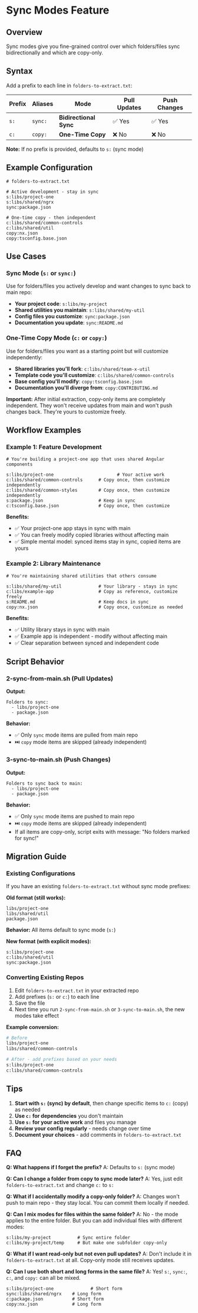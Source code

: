 # Sync Modes Feature

## Overview

Sync modes give you fine-grained control over which folders/files sync bidirectionally and which are copy-only.

## Syntax

Add a prefix to each line in `folders-to-extract.txt`:

| Prefix | Aliases | Mode                   | Pull Updates | Push Changes |
| ------ | ------- | ---------------------- | ------------ | ------------ |
| `s:`   | `sync:` | **Bidirectional Sync** | ✅ Yes       | ✅ Yes       |
| `c:`   | `copy:` | **One-Time Copy**      | ❌ No        | ❌ No        |

**Note:** If no prefix is provided, defaults to `s:` (sync mode)

## Example Configuration

```
# folders-to-extract.txt

# Active development - stay in sync
s:libs/project-one
s:libs/shared/ngrx
sync:package.json

# One-time copy - then independent
c:libs/shared/common-controls
c:libs/shared/util
copy:nx.json
copy:tsconfig.base.json
```

## Use Cases

### Sync Mode (`s:` or `sync:`)

Use for folders/files you actively develop and want changes to sync back to main repo:

- **Your project code**: `s:libs/my-project`
- **Shared utilities you maintain**: `s:libs/shared/my-util`
- **Config files you customize**: `sync:package.json`
- **Documentation you update**: `sync:README.md`

### One-Time Copy Mode (`c:` or `copy:`)

Use for folders/files you want as a starting point but will customize independently:

- **Shared libraries you'll fork**: `c:libs/shared/team-x-util`
- **Template code you'll customize**: `c:libs/shared/common-controls`
- **Base config you'll modify**: `copy:tsconfig.base.json`
- **Documentation you'll diverge from**: `copy:CONTRIBUTING.md`

**Important:** After initial extraction, copy-only items are completely independent. They won't receive updates from main and won't push changes back. They're yours to customize freely.

## Workflow Examples

### Example 1: Feature Development

```
# You're building a project-one app that uses shared Angular components

s:libs/project-one                        # Your active work
c:libs/shared/common-controls      # Copy once, then customize independently
c:libs/shared/common-styles        # Copy once, then customize independently
s:package.json                     # Keep in sync
c:tsconfig.base.json               # Copy once, then customize
```

**Benefits:**

- ✅ Your project-one app stays in sync with main
- ✅ You can freely modify copied libraries without affecting main
- ✅ Simple mental model: synced items stay in sync, copied items are yours

### Example 2: Library Maintenance

```
# You're maintaining shared utilities that others consume

s:libs/shared/my-util              # Your library - stays in sync
c:libs/example-app                 # Copy as reference, customize freely
s:README.md                        # Keep docs in sync
copy:nx.json                       # Copy once, customize as needed
```

**Benefits:**

- ✅ Utility library stays in sync with main
- ✅ Example app is independent - modify without affecting main
- ✅ Clear separation between synced and independent code

## Script Behavior

### 2-sync-from-main.sh (Pull Updates)

**Output:**

```
Folders to sync:
  - libs/project-one
  - package.json
```

**Behavior:**

- ✅ Only `sync` mode items are pulled from main repo
- ⏭️ `copy` mode items are skipped (already independent)

### 3-sync-to-main.sh (Push Changes)

**Output:**

```
Folders to sync back to main:
  - libs/project-one
  - package.json
```

**Behavior:**

- ✅ Only `sync` mode items are pushed to main repo
- ⏭️ `copy` mode items are skipped (already independent)
- If all items are copy-only, script exits with message: "No folders marked for sync!"

## Migration Guide

### Existing Configurations

If you have an existing `folders-to-extract.txt` without sync mode prefixes:

**Old format (still works):**

```
libs/project-one
libs/shared/util
package.json
```

**Behavior:** All items default to sync mode (`s:`)

**New format (with explicit modes):**

```
s:libs/project-one
c:libs/shared/util
sync:package.json
```

### Converting Existing Repos

1. Edit `folders-to-extract.txt` in your extracted repo
2. Add prefixes (`s:` or `c:`) to each line
3. Save the file
4. Next time you run `2-sync-from-main.sh` or `3-sync-to-main.sh`, the new modes take effect

**Example conversion:**

```bash
# Before
libs/project-one
libs/shared/common-controls

# After - add prefixes based on your needs
s:libs/project-one
c:libs/shared/common-controls
```

## Tips

1. **Start with `s:` (sync) by default**, then change specific items to `c:` (copy) as needed
2. **Use `c:` for dependencies** you don't maintain
3. **Use `s:` for your active work** and files you manage
4. **Review your config regularly** - needs change over time
5. **Document your choices** - add comments in `folders-to-extract.txt`

## FAQ

**Q: What happens if I forget the prefix?**
A: Defaults to `s:` (sync mode)

**Q: Can I change a folder from copy to sync mode later?**
A: Yes, just edit `folders-to-extract.txt` and change `c:` to `s:`

**Q: What if I accidentally modify a copy-only folder?**
A: Changes won't push to main repo - they stay local. You can commit them locally if needed.

**Q: Can I mix modes for files within the same folder?**
A: No - the mode applies to the entire folder. But you can add individual files with different modes:

```
s:libs/my-project          # Sync entire folder
c:libs/my-project/temp     # But make one subfolder copy-only
```

**Q: What if I want read-only but not even pull updates?**
A: Don't include it in `folders-to-extract.txt` at all. Copy-only mode still receives updates.

**Q: Can I use both short and long forms in the same file?**
A: Yes! `s:`, `sync:`, `c:`, and `copy:` can all be mixed.

```
s:libs/project-one              # Short form
sync:libs/shared/ngrx    # Long form
c:package.json           # Short form
copy:nx.json             # Long form
```

